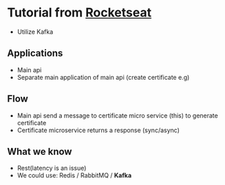 # Tutorial from [Rocketseat]('https://www.youtube.com/watch?v=-H8pD7sMcfo')

- Utilize Kafka

## Applications

- Main api
- Separate main application of main api (create certificate e.g)

## Flow

- Main api send a message to certificate micro service (this) to generate certificate
- Certificate microservice returns a response (sync/async)

## What we know

- Rest(latency is an issue)
- We could use: Redis / RabbitMQ / **Kafka**